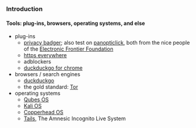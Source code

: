 ### Introduction

#### Tools: plug-ins, browsers, operating systems, and else
* plug-ins
  * [privacy badger](https://www.eff.org/privacybadger); also test on [panopticlick](https://panopticlick.eff.org/), both from the nice people of the [Electronic Frontier Foundation](https://www.eff.org/)
  * [https everywhere](https://www.eff.org/https-everywhere)
  * adblockers
  * [duckduckgo for chrome](https://chrome.google.com/webstore/detail/duckduckgo-for-chrome/bkdgflcldnnnapblkhphbgpggdiikppg?hl=en)
* browsers / search engines
  * [duckduckgo](https://duckduckgo.com/)
  * the gold standard: [Tor](https://www.torproject.org/)
* operating systems
  * [Qubes OS](https://www.qubes-os.org/)
  * [Kali OS](https://www.kali.org/)
  * [Copperhead OS](https://copperhead.co/android/)
  * [Tails](https://tails.boum.org/index.en.html), The Amnesic Incognito Live System

